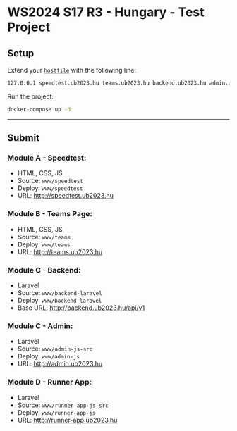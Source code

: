 # WS2024 S17 R3 - Hungary - Test Project

## Setup

Extend your [`hostfile`](<https://en.wikipedia.org/wiki/Hosts_(file)>) with the following line:

```sh
127.0.0.1 speedtest.ub2023.hu teams.ub2023.hu backend.ub2023.hu admin.ub2023.hu runner-app.ub2023.hu backend2.ub2023.hu pma.ub2023.hu db.ub2023.hu stage-planner.ub2023.hu
```

Run the project:

```sh
docker-compose up -d
```

---

## Submit

### Module A - Speedtest:

- HTML, CSS, JS
- Source: `www/speedtest`
- Deploy: `www/speedtest`
- URL: http://speedtest.ub2023.hu

### Module B - Teams Page:

- HTML, CSS, JS
- Source: `www/teams`
- Deploy: `www/teams`
- URL: http://teams.ub2023.hu

### Module C - Backend:

- Laravel
- Source: `www/backend-laravel`
- Deploy: `www/backend-laravel`
- Base URL: http://backend.ub2023.hu/api/v1

### Module C - Admin:

- Laravel
- Source: `www/admin-js-src`
- Deploy: `www/admin-js`
- URL: http://admin.ub2023.hu

### Module D - Runner App:

- Laravel
- Source: `www/runner-app-js-src`
- Deploy: `www/runner-app-js`
- URL: http://runner-app.ub2023.hu
